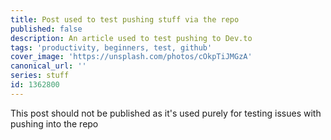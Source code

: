 ```yaml
---
title: Post used to test pushing stuff via the repo
published: false
description: An article used to test pushing to Dev.to
tags: 'productivity, beginners, test, github'
cover_image: 'https://unsplash.com/photos/cOkpTiJMGzA'
canonical_url: ''
series: stuff
id: 1362800
---
```



This post should not be published as it's used purely for testing issues with pushing into the repo

